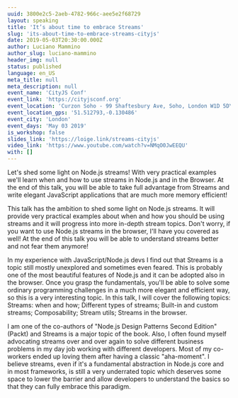 ```yaml
---
uuid: 3800e2c5-2aeb-4782-966c-aee5e2f68729
layout: speaking
title: 'It’s about time to embrace Streams'
slug: 'its-about-time-to-embrace-streams-cityjs'
date: 2019-05-03T20:30:00.000Z
author: Luciano Mammino
author_slug: luciano-mammino
header_img: null
status: published
language: en_US
meta_title: null
meta_description: null
event_name: 'CityJS Conf'
event_link: 'https://cityjsconf.org'
event_location: 'Curzon Soho - 99 Shaftesbury Ave, Soho, London W1D 5DY, UK'
event_location_gps: '51.512793,-0.130486'
event_city: 'London'
event_days: 'May 03 2019'
is_workshop: false
slides_link: 'https://loige.link/streams-cityjs'
video_link: 'https://www.youtube.com/watch?v=NMqO0JwEEQU'
with: []
---
```


Let's shed some light on Node.js streams! With very practical examples we'll learn when and how to use streams in Node.js and in the Browser. At the end of this talk, you will be able to take full advantage from Streams and write elegant JavaScript applications that are much more memory efficient!

This talk has the ambition to shed some light on Node.js streams. It will provide very practical examples about when and how you should be using streams and it will progress into more in-depth stream topics. Don't worry, if you want to use Node.js streams in the browser, I'll have you covered as well! At the end of this talk you will be able to understand streams better and not fear them anymore!

In my experience with JavaScript/Node.js devs I find out that Streams is a topic still mostly unexplored and sometimes even feared. This is probably one of the most beautiful features of Node.js and it can be adopted also in the browser. Once you grasp the fundamentals, you'll be able to solve some ordinary programming challenges in a much more elegant and efficient way, so this is a very interesting topic. In this talk, I will cover the following topics: Streams: when and how; Different types of streams; Built-in and custom streams; Composability; Stream utils; Streams in the browser.

I am one of the co-authors of "Node.js Design Patterns Second Edition" (Packt) and Streams is a major topic of the book. Also, I often found myself advocating streams over and over again to solve different business problems in my day job working with different developers. Most of my co-workers ended up loving them after having a classic "aha-moment". I believe streams, even if it's a fundamental abstraction in Node.js core and in most frameworks, is still a very underrated topic which deserves some space to lower the barrier and allow developers to understand the basics so that they can fully embrace this paradigm.
